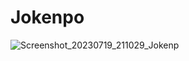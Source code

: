 # Jokenpo

![Screenshot_20230719_211029_Jokenp](https://github.com/K4bbalah/Jokenpo/assets/97350510/eb2e401f-a309-426b-92e2-61cc602dabb2)
